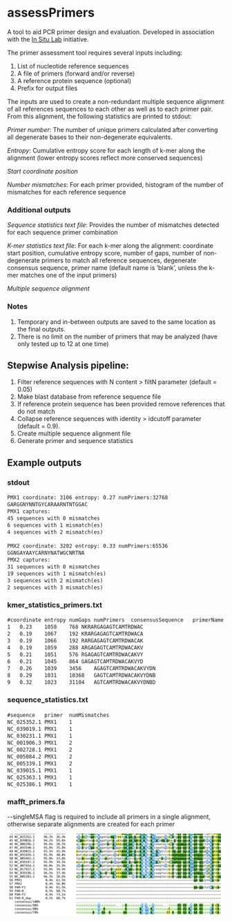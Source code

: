 # assessPrimers
A tool to aid PCR primer design and evaluation. Developed in association with the [In Situ Lab](https://insitulabs.org/) initiative.

The primer assessment tool requires several inputs including:
1) List of nucleotide reference sequences
2) A file of primers (forward and/or reverse)
3) A reference protein sequence (optional)
4) Prefix for output files

The inputs are used to create a non-redundant multiple sequence alignment of all references sequences to each other as well as to each primer pair. From this alignment, the following statistics are printed to stdout:

*Primer number*: The number of unique primers calculated after converting all degenerate bases to their non-degenerate equivalents.

*Entropy*: Cumulative entropy score for each length of k-mer along the alignment (lower entropy scores reflect more conserved sequences)

*Start coordinate position*

*Number mismatches*: For each primer provided, histogram of the number of mismatches for each reference sequence

### Additional outputs

*Sequence statistics text file*: Provides the number of mismatches detected for each sequence primer combination

*K-mer statistics text file*: For each k-mer along the alignment: coordinate start position, cumulative entropy score, number of gaps, number of non-degenerate primers to match all reference sequences, degenerate consensus sequence, primer name (default name is ‘blank’, unless the k-mer matches one of the input primers)

*Multiple sequence alignment*


### Notes
1) Temporary and in-between outputs are saved to the same location as the final outputs. 
2) There is no limit on the number of primers that may be analyzed (have only tested up to 12 at one time)

## Stepwise Analysis pipeline:
1) Filter reference sequences with N content > filtN parameter (default = 0.05)
2) Make blast database from reference sequence file
3) If reference protein sequence has been provided remove references that do not match
4) Collapse reference sequences with identity > idcutoff parameter (default = 0.9).
5) Create multiple sequence alignment file
6) Generate primer and sequence statistics

## Example outputs
### stdout
```
PMX1 coordinate: 3106 entropy: 0.27 numPrimers:32768 GARGGNYNNTGYCARAARNTNTGGAC
PMX1 captures:
45 sequences with 0 mismatches
6 sequences with 1 mismatch(es)
4 sequences with 2 mismatch(es)

PMX2 coordinate: 3202 entropy: 0.33 numPrimers:65536 GGNGAYAAYCARNYNATWGCNRTNA
PMX2 captures:
31 sequences with 0 mismatches
19 sequences with 1 mismatch(es)
3 sequences with 2 mismatch(es)
2 sequences with 3 mismatch(es)
```
### kmer_statistics_primers.txt
```
#coordinate	entropy	numGaps	numPrimers	consensusSequence	primerName
1	0.23	1058	768	NKRARGAGAGTCAMTRDWAC
2	0.19	1067	192	KRARGAGAGTCAMTRDWACA
3	0.19	1066	192	RARGAGAGTCAMTRDWACAK
4	0.19	1059	288	ARGAGAGTCAMTRDWACAKV
5	0.21	1051	576	RGAGAGTCAMTRDWACAKVY
6	0.21	1045	864	GAGAGTCAMTRDWACAKVYD
7	0.26	1039	3456	AGAGTCAMTRDWACAKVYDN
8	0.29	1031	10368	GAGTCAMTRDWACAKVYDNB
9	0.32	1023	31104	AGTCAMTRDWACAKVYDNBD
```
### sequence_statistics.txt
```
#sequence	primer	numMismatches
NC_025352.1	PMX1	1
NC_039019.1	PMX1	1
NC_030231.1	PMX1	1
NC_001906.3	PMX1	2
NC_002728.1	PMX1	2
NC_005084.2	PMX1	2
NC_005339.1	PMX1	2
NC_039015.1	PMX1	1
NC_025363.1	PMX1	1
NC_025386.1	PMX1	1
```
### mafft_primers.fa
--singleMSA flag is required to include all primers in a single alignment, otherwise separate alignments are created for each primer

![Example_alignmant_with_ebi_mViewtool](Example_alignmant_with_ebi_mViewtool.png)
